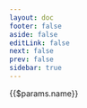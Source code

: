 ```yaml
---
layout: doc
footer: false
aside: false
editLink: false
next: false
prev: false
sidebar: true
---
```

<script setup>
import { computed } from 'vue'
import IconPreview from '../.vitepress/components/IconPreview.vue'
import IconDetailName from '../.vitepress/components/IconDetailName.vue'
import { useData } from 'vitepress'
import CodeGroup from '../.vitepress/components/CodeGroup.vue'

const { params } = useData()

const tabs = computed(() => params.value.codeExamples?.map(
  (codeExample) => codeExample.title) ?? []
)

const codeExample = computed(() => params.value.codeExamples?.map(
    (codeExample) => codeExample.code
  ).join('') ?? []
)
</script>

<div :class="$style.layout">
  <div>
    <IconPreview
      :name="$params.name"
      :iconNode="$params.iconNode"
      :class="$style.preview"
    />
  </div>
  <div>
    <IconDetailName>
      {{$params.name}}
    </IconDetailName>
  </div>
</div>

<CodeGroup :groups="tabs" groupName="icon-code-example">
  <div
    class="blocks"
    v-html="codeExample"
  />
</CodeGroup>

<style module>
  .preview {
    margin-bottom: 24px;
    max-width: 240px;
  }

   (min-width: 640px) {
    .layout {
      align-items: flex-start;
      display: grid;
      grid-template-columns: 240px minmax(0, 1fr);
      gap: 24px;
    }

    .preview {
      margin: 0 auto;
    }
  }
</style>
